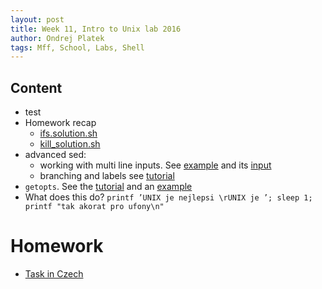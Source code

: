 ```yaml
---
layout: post
title: Week 11, Intro to Unix lab 2016
author: Ondrej Platek
tags: Mff, School, Labs, Shell
---
```


## Content 
- test
- Homework recap
    - [ifs.solution.sh](/downloads/ifs.solution.sh)
    - [kill_solution.sh](/downloads/kill_solution.sh)
- advanced sed: 
    - working with multi line inputs. See [example](/downloads/week10_sed.sh) and its [input](/downloads/headlines.txt)
    - branching and labels see [tutorial](http://docstore.mik.ua/orelly/unix/upt/ch34_20.htm)
- `getopts`. See the [tutorial](http://wiki.bash-hackers.org/howto/getopts_tutorial) and an [example](/downloads/week10_getopts.sh)
- What does this do? `printf ’UNIX je nejlepsi \rUNIX je ’; sleep 1; printf "tak akorat pro ufony\n"`



# Homework 
- [Task in Czech](/downloads/status.bar.task.md)
